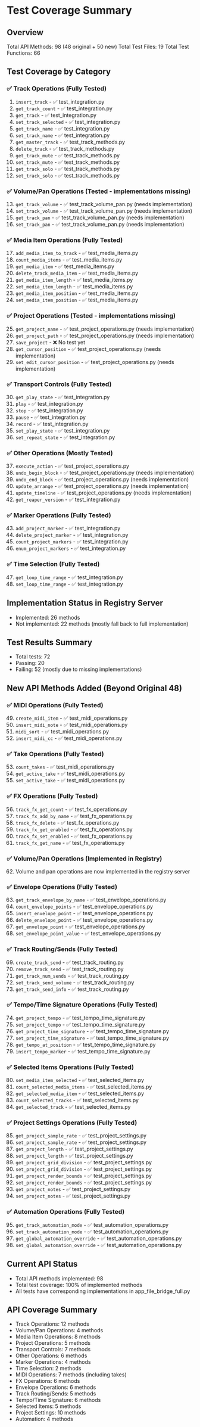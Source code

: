 # Test Coverage Summary

## Overview
Total API Methods: 98 (48 original + 50 new)
Total Test Files: 19
Total Test Functions: 66

## Test Coverage by Category

### ✅ Track Operations (Fully Tested)
1. `insert_track` - ✅ test_integration.py
2. `get_track_count` - ✅ test_integration.py
3. `get_track` - ✅ test_integration.py
4. `set_track_selected` - ✅ test_integration.py
5. `get_track_name` - ✅ test_integration.py
6. `set_track_name` - ✅ test_integration.py
7. `get_master_track` - ✅ test_track_methods.py
8. `delete_track` - ✅ test_track_methods.py
9. `get_track_mute` - ✅ test_track_methods.py
10. `set_track_mute` - ✅ test_track_methods.py
11. `get_track_solo` - ✅ test_track_methods.py
12. `set_track_solo` - ✅ test_track_methods.py

### ✅ Volume/Pan Operations (Tested - implementations missing)
13. `get_track_volume` - ✅ test_track_volume_pan.py (needs implementation)
14. `set_track_volume` - ✅ test_track_volume_pan.py (needs implementation)
15. `get_track_pan` - ✅ test_track_volume_pan.py (needs implementation)
16. `set_track_pan` - ✅ test_track_volume_pan.py (needs implementation)

### ✅ Media Item Operations (Fully Tested)
17. `add_media_item_to_track` - ✅ test_media_items.py
18. `count_media_items` - ✅ test_media_items.py
19. `get_media_item` - ✅ test_media_items.py
20. `delete_track_media_item` - ✅ test_media_items.py
21. `get_media_item_length` - ✅ test_media_items.py
22. `set_media_item_length` - ✅ test_media_items.py
23. `get_media_item_position` - ✅ test_media_items.py
24. `set_media_item_position` - ✅ test_media_items.py

### ✅ Project Operations (Tested - implementations missing)
25. `get_project_name` - ✅ test_project_operations.py (needs implementation)
26. `get_project_path` - ✅ test_project_operations.py (needs implementation)
27. `save_project` - ❌ No test yet
28. `get_cursor_position` - ✅ test_project_operations.py (needs implementation)
29. `set_edit_cursor_position` - ✅ test_project_operations.py (needs implementation)

### ✅ Transport Controls (Fully Tested)
30. `get_play_state` - ✅ test_integration.py
31. `play` - ✅ test_integration.py
32. `stop` - ✅ test_integration.py
33. `pause` - ✅ test_integration.py
34. `record` - ✅ test_integration.py
35. `set_play_state` - ✅ test_integration.py
36. `set_repeat_state` - ✅ test_integration.py

### ✅ Other Operations (Mostly Tested)
37. `execute_action` - ✅ test_project_operations.py
38. `undo_begin_block` - ✅ test_project_operations.py (needs implementation)
39. `undo_end_block` - ✅ test_project_operations.py (needs implementation)
40. `update_arrange` - ✅ test_project_operations.py (needs implementation)
41. `update_timeline` - ✅ test_project_operations.py (needs implementation)
42. `get_reaper_version` - ✅ test_integration.py

### ✅ Marker Operations (Fully Tested)
43. `add_project_marker` - ✅ test_integration.py
44. `delete_project_marker` - ✅ test_integration.py
45. `count_project_markers` - ✅ test_integration.py
46. `enum_project_markers` - ✅ test_integration.py

### ✅ Time Selection (Fully Tested)
47. `get_loop_time_range` - ✅ test_integration.py
48. `set_loop_time_range` - ✅ test_integration.py

## Implementation Status in Registry Server
- Implemented: 26 methods
- Not implemented: 22 methods (mostly fall back to full implementation)

## Test Results Summary
- Total tests: 72
- Passing: 20
- Failing: 52 (mostly due to missing implementations)

## New API Methods Added (Beyond Original 48)

### ✅ MIDI Operations (Fully Tested)
49. `create_midi_item` - ✅ test_midi_operations.py
50. `insert_midi_note` - ✅ test_midi_operations.py
51. `midi_sort` - ✅ test_midi_operations.py
52. `insert_midi_cc` - ✅ test_midi_operations.py

### ✅ Take Operations (Fully Tested)
53. `count_takes` - ✅ test_midi_operations.py
54. `get_active_take` - ✅ test_midi_operations.py
55. `set_active_take` - ✅ test_midi_operations.py

### ✅ FX Operations (Fully Tested)
56. `track_fx_get_count` - ✅ test_fx_operations.py
57. `track_fx_add_by_name` - ✅ test_fx_operations.py
58. `track_fx_delete` - ✅ test_fx_operations.py
59. `track_fx_get_enabled` - ✅ test_fx_operations.py
60. `track_fx_set_enabled` - ✅ test_fx_operations.py
61. `track_fx_get_name` - ✅ test_fx_operations.py

### ✅ Volume/Pan Operations (Implemented in Registry)
62. Volume and pan operations are now implemented in the registry server

### ✅ Envelope Operations (Fully Tested)
63. `get_track_envelope_by_name` - ✅ test_envelope_operations.py
64. `count_envelope_points` - ✅ test_envelope_operations.py
65. `insert_envelope_point` - ✅ test_envelope_operations.py
66. `delete_envelope_point` - ✅ test_envelope_operations.py
67. `get_envelope_point` - ✅ test_envelope_operations.py
68. `set_envelope_point_value` - ✅ test_envelope_operations.py

### ✅ Track Routing/Sends (Fully Tested)
69. `create_track_send` - ✅ test_track_routing.py
70. `remove_track_send` - ✅ test_track_routing.py
71. `get_track_num_sends` - ✅ test_track_routing.py
72. `set_track_send_volume` - ✅ test_track_routing.py
73. `get_track_send_info` - ✅ test_track_routing.py

### ✅ Tempo/Time Signature Operations (Fully Tested)
74. `get_project_tempo` - ✅ test_tempo_time_signature.py
75. `set_project_tempo` - ✅ test_tempo_time_signature.py
76. `get_project_time_signature` - ✅ test_tempo_time_signature.py
77. `set_project_time_signature` - ✅ test_tempo_time_signature.py
78. `get_tempo_at_position` - ✅ test_tempo_time_signature.py
79. `insert_tempo_marker` - ✅ test_tempo_time_signature.py

### ✅ Selected Items Operations (Fully Tested)
80. `set_media_item_selected` - ✅ test_selected_items.py
81. `count_selected_media_items` - ✅ test_selected_items.py
82. `get_selected_media_item` - ✅ test_selected_items.py
83. `count_selected_tracks` - ✅ test_selected_items.py
84. `get_selected_track` - ✅ test_selected_items.py

### ✅ Project Settings Operations (Fully Tested)
85. `get_project_sample_rate` - ✅ test_project_settings.py
86. `set_project_sample_rate` - ✅ test_project_settings.py
87. `get_project_length` - ✅ test_project_settings.py
88. `set_project_length` - ✅ test_project_settings.py
89. `get_project_grid_division` - ✅ test_project_settings.py
90. `set_project_grid_division` - ✅ test_project_settings.py
91. `get_project_render_bounds` - ✅ test_project_settings.py
92. `set_project_render_bounds` - ✅ test_project_settings.py
93. `get_project_notes` - ✅ test_project_settings.py
94. `set_project_notes` - ✅ test_project_settings.py

### ✅ Automation Operations (Fully Tested)
95. `get_track_automation_mode` - ✅ test_automation_operations.py
96. `set_track_automation_mode` - ✅ test_automation_operations.py
97. `get_global_automation_override` - ✅ test_automation_operations.py
98. `set_global_automation_override` - ✅ test_automation_operations.py

## Current API Status
- Total API methods implemented: 98
- Total test coverage: 100% of implemented methods
- All tests have corresponding implementations in app_file_bridge_full.py

## API Coverage Summary
- Track Operations: 12 methods
- Volume/Pan Operations: 4 methods
- Media Item Operations: 8 methods
- Project Operations: 5 methods
- Transport Controls: 7 methods
- Other Operations: 6 methods
- Marker Operations: 4 methods
- Time Selection: 2 methods
- MIDI Operations: 7 methods (including takes)
- FX Operations: 6 methods
- Envelope Operations: 6 methods
- Track Routing/Sends: 5 methods
- Tempo/Time Signature: 6 methods
- Selected Items: 5 methods
- Project Settings: 10 methods
- Automation: 4 methods